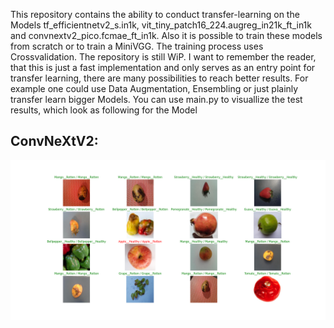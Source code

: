 This repository contains the ability to conduct transfer-learning on the Models tf_efficientnetv2_s.in1k, vit_tiny_patch16_224.augreg_in21k_ft_in1k and convnextv2_pico.fcmae_ft_in1k. Also it is possible to train these models from scratch or to train a MiniVGG. The training process uses Crossvalidation. The repository is still WiP. I want to remember the reader, that this is just a fast implementation and only serves as an entry point for transfer learning, there are many possibilities to reach better results. For example one could use Data Augmentation, Ensembling or just plainly transfer learn bigger Models. You can use main.py to visuallize the test results, which look as following for the Model 
## ConvNeXtV2:

![alt text](https://github.com/MaxUhl98/ComputerVisionDemonstration/blob/main/demonstration_images/ConvNeXt_V2/ConvNeXtV2.png)




